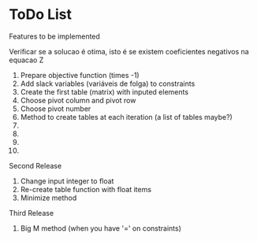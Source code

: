 # ToDo List
Features to be implemented

Verificar se a solucao é otima, isto é se existem coeficientes negativos na equacao Z

1. Prepare objective function (times -1)
2. Add slack variables (variáveis de folga) to constraints
3. Create the first table (matrix) with inputed elements
4. Choose pivot column and pivot row
5. Choose pivot number
6. Method to create tables at each iteration (a list of tables maybe?)
7.
8.
9.
10.

Second Release
1. Change input integer to float
2. Re-create table function with float items
3. Minimize method

Third Release
1. Big M method (when you have '=' on constraints)

